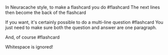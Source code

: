 In Neuracache style, to make a flashcard you do #flashcard
The next lines then become the back of the flashcard
<!--ID: 1664402899962-->


If you want, it's certainly possible to
do a multi-line question #flashcard
You just need to make sure both
the question and answer are one paragraph.
<!--ID: 1664402899968-->


And, of course #flashcard


Whitespace is ignored!
<!--ID: 1664402899972-->
